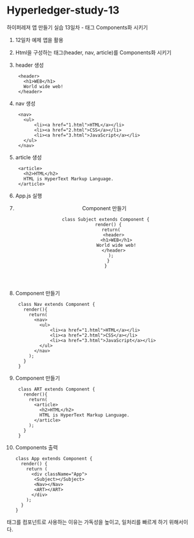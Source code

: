 # Hyperledger-study-13

하이퍼레져 앱 만들기 실습 13일차 - 태그 Components화 시키기

1. 12일차 예제 앱을 활용

2. Html을 구성하는 태그(header, nav, article)를 Components화 시키기

3. header 생성

        <header>
          <h1>WEB</h1>
          World wide web!
        </header>
        
4. nav 생성

        <nav>
          <ul>
              <li><a href="1.html">HTML</a></li>
              <li><a href="2.html">CSS</a></li>
              <li><a href="3.html">JavaScript</a></li>
          </ul>
        </nav>

5. article 생성

        <article>
          <h2>HTML</h2>
          HTML is HyperText Markup Language.
        </article>

6. App.js 실행

7. <header> Component 만들기

        class Subject extends Component {
          render() {
            return(
              <header>
                <h1>WEB</h1>
                World wide web!
              </header>
            );
          }
        }
        
8. <nav> Component 만들기
  
        class Nav extends Component {
          render(){
            return(
              <nav>
                <ul>
                    <li><a href="1.html">HTML</a></li>
                    <li><a href="2.html">CSS</a></li>
                    <li><a href="3.html">JavaScript</a></li>
                </ul>
              </nav>
            );
          }
        }  

9. <article> Component 만들기

        class ART extends Component {
          render(){
            return(
              <article>
                <h2>HTML</h2>
                HTML is HyperText Markup Language.
              </article>
            );
          }
        }

10. Components 출력

        class App extends Component {
          render() {
            return (
              <div className="App">
               <Subject></Subject>
               <Nav></Nav>
               <ART></ART>
              </div>
            );
          }  
        }

태그를 컴포넌트로 사용하는 이유는 가독성을 높이고, 일처리를 빠르게 하기 위해서이다.
